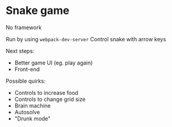 # Snake game

No framework

Run by using `webpack-dev-server`
Control snake with arrow keys

Next steps:
- Better game UI (eg. play again)
- Front-end

Possible quirks:
- Controls to increase food
- Controls to change grid size
- Brain machine
- Autosolve
- "Drunk mode"

